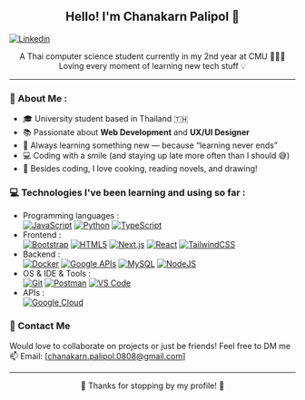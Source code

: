 <h2 align="center">Hello! I'm Chanakarn Palipol 💖</h2>

[![Linkedin](https://img.shields.io/badge/-LinkedIn-blue?style=flat&logo=Linkedin&logoColor=white&link=https://www.linkedin.com/in/chanakarn-palipol-3627982b1/)](https://www.linkedin.com/in/chanakarn-palipol-3627982b1/)

<p align="center">
  A Thai computer science student currently in my 2nd year at CMU 👩🏻‍💻<br>
  Loving every moment of learning new tech stuff 💡<br>
</p>

---

### 🌟 About Me :
- 🎓 University student based in Thailand 🇹🇭
- 📚 Passionate about **Web Development** and **UX/UI Designer**
- 🐣 Always learning something new — because “learning never ends”
- 💻 Coding with a smile (and staying up late more often than I should 😅)
- 🧁 Besides coding, I love cooking, reading novels, and drawing!

### 💻 Technologies I've been learning and using so far :

- Programming languages : <br />
    [![JavaScript](https://img.shields.io/badge/-JavaScript-eee?style=flat-square&logo=javascript&logoColor=DD9C25)](https://github.com/ChanakarnPalipol)
    [![Python](http://img.shields.io/badge/-Python-eee?style=flat-square&logo=python&logoColor=F7BD2F)](https://github.com/ChanakarnPalipol)
    [![TypeScript](http://img.shields.io/badge/-TypeScript-eee?style=flat-square&logo=typescript&logoColor=3178C6)](https://github.com/ChanakarnPalipol)
- Frontend : <br />
    [![Bootstrap](http://img.shields.io/badge/-Bootstrap-eee?style=flat-square&logo=bootstrap&logoColor=563D7C)](https://github.com/ChanakarnPalipol)
    [![HTML5](http://img.shields.io/badge/-HTML5-eee?style=flat-square&logo=html5&logoColor=E34F26)](https://github.com/ChanakarnPalipol)
    [![Next.js](http://img.shields.io/badge/-Next.js-eee?style=flat-square&logo=next.js&logoColor=000)](https://github.com/ChanakarnPalipol)
    [![React](https://img.shields.io/badge/-React-eee?style=flat-square&logo=react&logoColor=0088cc)](https://github.com/ChanakarnPalipol)
    [![TailwindCSS](https://img.shields.io/badge/-Tailwind%20CSS-eee?style=flat-square&logo=tailwind-css&logoColor=06B6D4)](https://github.com/ChanakarnPalipol)
- Backend : <br />
    [![Docker](https://img.shields.io/badge/-Docker-eee?style=flat-square&logo=docker&logoColor=2496ed)](https://github.com/ChanakarnPalipol)
    [![Google APIs](http://img.shields.io/badge/-Google%20APIs-eee?style=flat-square&logo=google&logoColor=4285F4)](https://github.com/ChanakarnPalipol)
    [![MySQL](http://img.shields.io/badge/-MySQL-eee?style=flat-square&logo=mysql&logoColor=4479A1)](https://github.com/ChanakarnPalipol)
    [![NodeJS](http://img.shields.io/badge/-NodeJS-eee?style=flat-square&logo=data:image/png;base64,iVBORw0KGgoAAAANSUhEUgAAAA4AAAAOCAMAAAAolt3jAAAAgVBMVEUzmTMzkTM0mDQslSwtlS00mzQAAAA7nTsymDIzmDMwmDAymTIzmDMzmTMzmDMzmDMzlzM0mTQzmTMzmTMzmTMzmTMzmTM0mjQ1nDUxlzEymDIzmTMzmTMzmTMzmTMzmTMwlzAzmTMzmTMzmTMzmTMzmTMzmTM0mTQzmTMzmTP///8ybrFJAAAAKXRSTlMAAAAAAAAAAAAAAA9RxlIRBjSR6/7vmzkIAyd21Nt8JwMauPwrKvlQxcV6L9IAAABUSURBVAjXY2RgZGTkYGQEUl8ZwUx2EAUSZfz0jVESSPEygMAXkIgiIyMbAwT8+v+fUeU/jAfkMzKqMjLDuX//k8ZFMwrNIjRnoDkS7AUZxqcQLwAA4+0cex8ENfMAAAAASUVORK5CYII=)](https://github.com/ChanakarnPalipol)
- OS & IDE & Tools : <br />
    [![Git](http://img.shields.io/badge/-Git-eee?style=flat-square&logo=git&logoColor=F05032)](https://github.com/ChanakarnPalipol)
    [![Postman](http://img.shields.io/badge/-Postman-eee?style=flat-square&logo=postman&logoColor=FF6C37)](https://github.com/ChanakarnPalipol)
    [![VS Code](http://img.shields.io/badge/-VS%20Code-eee?style=flat-square&logo=visual-studio-code&logoColor=007ACC)](https://github.com/ChanakarnPalipol)
- APIs : <br />
    [![Google Cloud](https://img.shields.io/badge/-Google%20Cloud-eee?style=flat-square&logo=google-cloud&logoColor=4285F4)](https://github.com/ChanakarnPalipol)

### 💌 Contact Me
Would love to collaborate on projects or just be friends! Feel free to DM me  
📫 Email: [chanakarn.palipol.0808@gmail.com]

---

<p align="center">
  🌸 Thanks for stopping by my profile! 🌸<br>
</p>
